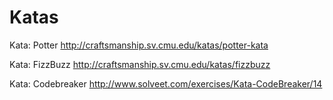 Katas
=====

Kata: Potter
http://craftsmanship.sv.cmu.edu/katas/potter-kata

Kata: FizzBuzz
http://craftsmanship.sv.cmu.edu/katas/fizzbuzz

Kata: Codebreaker
http://www.solveet.com/exercises/Kata-CodeBreaker/14
